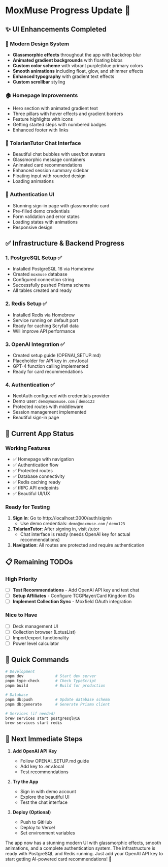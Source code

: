 # MoxMuse Progress Update 🎉

## ✨ UI Enhancements Completed

### 🎨 Modern Design System
- **Glassmorphic effects** throughout the app with backdrop blur
- **Animated gradient backgrounds** with floating blobs
- **Custom color scheme** with vibrant purple/blue primary colors
- **Smooth animations** including float, glow, and shimmer effects
- **Enhanced typography** with gradient text effects
- **Custom scrollbar** styling

### 🏠 Homepage Improvements
- Hero section with animated gradient text
- Three pillars with hover effects and gradient borders
- Feature highlights with icons
- Getting started steps with numbered badges
- Enhanced footer with links

### 💬 TolarianTutor Chat Interface
- Beautiful chat bubbles with user/bot avatars
- Glassmorphic message containers
- Animated card recommendations
- Enhanced session summary sidebar
- Floating input with rounded design
- Loading animations

### 🔐 Authentication UI
- Stunning sign-in page with glassmorphic card
- Pre-filled demo credentials
- Form validation and error states
- Loading states with animations
- Responsive design

## ✅ Infrastructure & Backend Progress

### 1. **PostgreSQL Setup** ✅
- Installed PostgreSQL 16 via Homebrew
- Created `moxmuse` database
- Configured connection string
- Successfully pushed Prisma schema
- All tables created and ready

### 2. **Redis Setup** ✅
- Installed Redis via Homebrew
- Service running on default port
- Ready for caching Scryfall data
- Will improve API performance

### 3. **OpenAI Integration** ✅
- Created setup guide (OPENAI_SETUP.md)
- Placeholder for API key in .env.local
- GPT-4 function calling implemented
- Ready for card recommendations

### 4. **Authentication** ✅
- NextAuth configured with credentials provider
- Demo user: `demo@moxmuse.com` / `demo123`
- Protected routes with middleware
- Session management implemented
- Beautiful sign-in page

## 🚀 Current App Status

### Working Features
- ✅ Homepage with navigation
- ✅ Authentication flow
- ✅ Protected routes
- ✅ Database connectivity
- ✅ Redis caching ready
- ✅ tRPC API endpoints
- ✅ Beautiful UI/UX

### Ready for Testing
1. **Sign In**: Go to http://localhost:3000/auth/signin
   - Use demo credentials: `demo@moxmuse.com` / `demo123`
2. **TolarianTutor**: After signing in, visit /tutor
   - Chat interface is ready (needs OpenAI key for actual recommendations)
3. **Navigation**: All routes are protected and require authentication

## 📋 Remaining TODOs

### High Priority
- [ ] **Test Recommendations** - Add OpenAI API key and test chat
- [ ] **Setup Affiliates** - Configure TCGPlayer/Card Kingdom IDs
- [ ] **Implement Collection Sync** - Moxfield OAuth integration

### Nice to Have
- [ ] Deck management UI
- [ ] Collection browser (LotusList)
- [ ] Import/export functionality
- [ ] Power level calculator

## 🔧 Quick Commands

```bash
# Development
pnpm dev              # Start dev server
pnpm type-check       # Check TypeScript
pnpm build            # Build for production

# Database
pnpm db:push          # Update database schema
pnpm db:generate      # Generate Prisma client

# Services (if needed)
brew services start postgresql@16
brew services start redis
```

## 🎯 Next Immediate Steps

1. **Add OpenAI API Key**
   - Follow OPENAI_SETUP.md guide
   - Add key to .env.local
   - Test recommendations

2. **Try the App**
   - Sign in with demo account
   - Explore the beautiful UI
   - Test the chat interface

3. **Deploy (Optional)**
   - Push to GitHub
   - Deploy to Vercel
   - Set environment variables

The app now has a stunning modern UI with glassmorphic effects, smooth animations, and a complete authentication system. The infrastructure is ready with PostgreSQL and Redis running. Just add your OpenAI API key to start getting AI-powered card recommendations! 🚀 